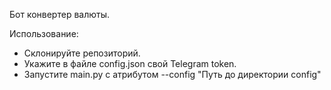 Бот конвертер валюты.

Использование:
  - Склонируйте репозиторий.
  - Укажите в файле config.json свой Telegram token.
  - Запустите main.py с атрибутом --config "Путь до директории config"
